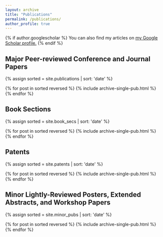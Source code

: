 ```yaml
---
layout: archive
title: "Publications"
permalink: /publications/
author_profile: true
---
```


{% if author.googlescholar %}
  You can also find my articles on <u><a href="{{author.googlescholar}}">my Google Scholar profile</a>.</u>
{% endif %}


## Major Peer-reviewed Conference and Journal Papers

{% assign sorted = site.publications | sort: 'date' %}

{% for post in sorted reversed %}
  {% include archive-single-pub.html %}
{% endfor %}

## Book Sections

{% assign sorted = site.book_secs | sort: 'date' %}

{% for post in sorted reversed %}
  {% include archive-single-pub.html %}
{% endfor %}

## Patents

{% assign sorted = site.patents | sort: 'date' %}

{% for post in sorted reversed %}
  {% include archive-single-pub.html %}
{% endfor %}

## Minor Lightly-Reviewed Posters, Extended Abstracts, and Workshop Papers

{% assign sorted = site.minor_pubs | sort: 'date' %}

{% for post in sorted reversed %}
  {% include archive-single-pub.html %}
{% endfor %}



